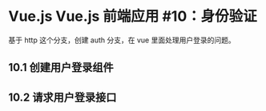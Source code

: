# Vue.js Vue.js 前端应用 #10：身份验证

基于 http 这个分支，创建 auth 分支，在 vue 里面处理用户登录的问题。

## 10.1 创建用户登录组件

## 10.2 请求用户登录接口
